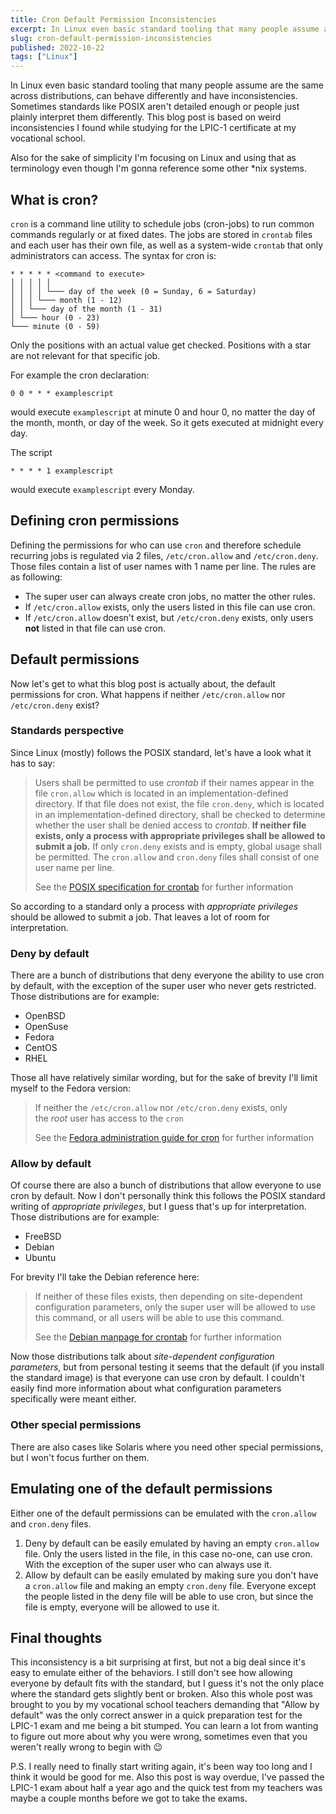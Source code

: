```yaml
---
title: Cron Default Permission Inconsistencies
excerpt: In Linux even basic standard tooling that many people assume are the same across distributions, can behave differently and have inconsistencies.
slug: cron-default-permission-inconsistencies
published: 2022-10-22
tags: ["Linux"]
---
```


In Linux even basic standard tooling that many people assume are the same across distributions, can behave differently and have inconsistencies. Sometimes standards like POSIX aren't detailed enough or people just plainly interpret them differently. This blog post is based on weird inconsistencies I found while studying for the LPIC-1 certificate at my vocational school.

Also for the sake of simplicity I'm focusing on Linux and using that as terminology even though I'm gonna reference some other \*nix systems.

## What is cron?

`cron` is a command line utility to schedule jobs (cron-jobs) to run common commands regularly or at fixed dates. The jobs are stored in `crontab` files and each user has their own file, as well as a system-wide `crontab` that only administrators can access. The syntax for cron is:

```plaintext
* * * * * <command to execute>
│ │ │ │ │
│ │ │ │ └─── day of the week (0 = Sunday, 6 = Saturday)
│ │ │ └─── month (1 - 12)
│ │ └─── day of the month (1 - 31)
│ └─── hour (0 - 23)
└─── minute (0 - 59)
```

Only the positions with an actual value get checked. Positions with a star are not relevant for that specific job.

For example the cron declaration:

```plaintext
0 0 * * * examplescript
```

would execute `examplescript` at minute 0 and hour 0, no matter the day of the month, month, or day of the week. So it gets executed at midnight every day.

The script

```plaintext
* * * * 1 examplescript
```

would execute `examplescript` every Monday.

## Defining cron permissions

Defining the permissions for who can use `cron` and therefore schedule recurring jobs is regulated via 2 files, `/etc/cron.allow` and `/etc/cron.deny`. Those files contain a list of user names with 1 name per line. The rules are as following:

- The super user can always create cron jobs, no matter the other rules.
- If `/etc/cron.allow` exists, only the users listed in this file can use cron.
- If `/etc/cron.allow` doesn't exist, but `/etc/cron.deny` exists, only users **not** listed in that file can use cron.

## Default permissions

Now let's get to what this blog post is actually about, the default permissions for cron. What happens if neither `/etc/cron.allow` nor `/etc/cron.deny` exist?

### Standards perspective

Since Linux (mostly) follows the POSIX standard, let's have a look what it has to say:

> Users shall be permitted to use *crontab* if their names appear in the file `cron.allow` which is located in an implementation-defined directory. If that file does not exist, the file `cron.deny`, which is located in an implementation-defined directory, shall be checked to determine whether the user shall be denied access to *crontab*. **If neither file exists, only a process with appropriate privileges shall be allowed to submit a job.** If only `cron.deny` exists and is empty, global usage shall be permitted. The `cron.allow` and `cron.deny` files shall consist of one user name per line.
>
>See the [POSIX specification for crontab](https://pubs.opengroup.org/onlinepubs/9699919799/utilities/crontab.html) for further information

So according to a standard only a process with *appropriate privileges* should be allowed to submit a job. That leaves a lot of room for interpretation.

### Deny by default

There are a bunch of distributions that deny everyone the ability to use cron by default, with the exception of the super user who never gets restricted. Those distributions are for example:

- OpenBSD
- OpenSuse
- Fedora
- CentOS
- RHEL

Those all have relatively similar wording, but for the sake of brevity I'll limit myself to the Fedora version:

> If neither the `/etc/cron.allow` nor `/etc/cron.deny` exists, only the *root* user has access to the `cron`
>
> See the [Fedora administration guide for cron](https://fedoraproject.org/wiki/Administration_Guide_Draft/Cron) for further information

### Allow by default

Of course there are also a bunch of distributions that allow everyone to use cron by default. Now I don't personally think this follows the POSIX standard writing of *appropriate privileges*, but I guess that's up for interpretation. Those distributions are for example:

- FreeBSD
- Debian
- Ubuntu

For brevity I'll take the Debian reference here:

> If neither of these files exists, then depending on site-dependent configuration parameters, only the super user will be allowed to use this command, or all users will be able to use this command.
>
> See the [Debian manpage for crontab](https://manpages.debian.org/buster/cron/crontab.1.en.html) for further information

Now those distributions talk about *site-dependent configuration parameters*, but from personal testing it seems that the default (if you install the standard image) is that everyone can use cron by default. I couldn't easily find more information about what configuration parameters specifically were meant either.

### Other special permissions

There are also cases like Solaris where you need other special permissions, but I won't focus further on them.

## Emulating one of the default permissions

Either one of the default permissions can be emulated with the `cron.allow` and `cron.deny` files.

1. Deny by default can be easily emulated by having an empty `cron.allow` file. Only the users listed in the file, in this case no-one, can use cron. With the exception of the super user who can always use it.
2. Allow by default can be easily emulated by making sure you don't have a `cron.allow` file and making an empty `cron.deny` file. Everyone except the people listed in the deny file will be able to use cron, but since the file is empty, everyone will be allowed to use it.

## Final thoughts

This inconsistency is a bit surprising at first, but not a big deal since it's easy to emulate either of the behaviors. I still don't see how allowing everyone by default fits with the standard, but I guess it's not the only place where the standard gets slightly bent or broken. Also this whole post was brought to you by my vocational school teachers demanding that "Allow by default" was the only correct answer in a quick preparation test for the LPIC-1 exam and me being a bit stumped. You can learn a lot from wanting to figure out more about why you were wrong, sometimes even that you weren't really wrong to begin with 😉

P.S. I really need to finally start writing again, it's been way too long and I think it would be good for me. Also this post is way overdue, I've passed the LPIC-1 exam about half a year ago and the quick test from my teachers was maybe a couple months before we got to take the exams.
